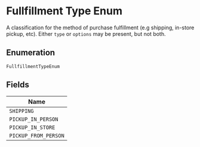 
# Fullfillment Type Enum

A classification for the method of purchase fulfillment (e.g shipping, in-store pickup, etc). Either `type` or `options` may be present, but not both.

## Enumeration

`FullfillmentTypeEnum`

## Fields

| Name |
|  --- |
| `SHIPPING` |
| `PICKUP_IN_PERSON` |
| `PICKUP_IN_STORE` |
| `PICKUP_FROM_PERSON` |


